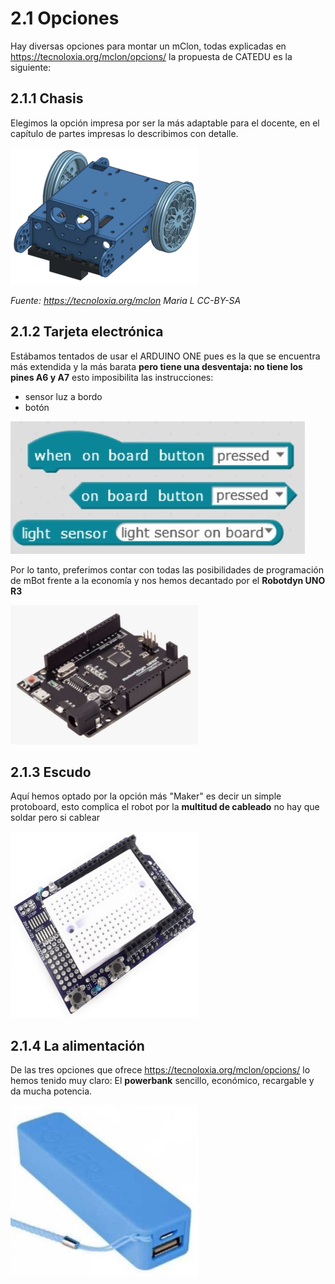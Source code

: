 # 2.1 Opciones

Hay diversas opciones para montar un mClon, todas explicadas en https://tecnoloxia.org/mclon/opcions/ la propuesta de CATEDU es la siguiente:

## 2.1.1 Chasis
Elegimos la opción impresa por ser la más adaptable para el docente, en el capítulo de partes impresas lo describimos con detalle.

![](/assets/chasis2-300x219.png)

_Fuente: https://tecnoloxia.org/mclon Maria L      CC-BY-SA_

## 2.1.2 Tarjeta electrónica

Estábamos tentados de usar el ARDUINO ONE pues es la que se encuentra más extendida y la más barata **pero tiene una desventaja: no tiene los pines A6 y A7** esto imposibilita las instrucciones:

* sensor luz a bordo
* botón

![](/assets/instrucciones.jpg)

Por lo tanto, preferimos contar con todas las posibilidades de programación de mBot frente a la economía y nos hemos decantado por el **Robotdyn UNO R3**

![](/assets/RobotDynUNO-300x223.png)

## 2.1.3 Escudo

Aquí hemos optado por la opción más "Maker" es decir un simple protoboard, esto complica el robot por la **multitud de cableado** no hay que soldar pero si cablear

![](/assets/ShieldBreadboard-300x298.png)

## 2.1.4 La alimentación

De las tres opciones que ofrece https://tecnoloxia.org/mclon/opcions/ lo hemos tenido muy claro: El **powerbank** sencillo, económico, recargable y da mucha potencia.

![](/assets/powerbank-300x273.png)
